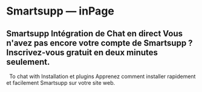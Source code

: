 # Smartsupp — inPage
## Smartsupp Intégration de Chat en direct Vous n'avez pas encore votre compte de Smartsupp ? Inscrivez-vous gratuit en deux minutes seulement.
  To chat with
Installation et plugins 
Apprenez comment installer rapidement et facilement Smartsupp sur votre site web.

